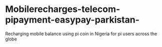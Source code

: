 # Mobilerecharges-telecom-pipayment-easypay-parkistan-
Recharging mobile balance using pi coin in Nigeria for pi users across the globe 
